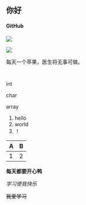 ## 你好

#### GitHub

[https://github.com/jujusteven/myproject1.git]: 
[https://github.com/jujusteven/myproject1/blob/26703e6c3b7c6aadf3149fc4c5367eb5da775709/README.md]: 

![](C:\Users\Administrator\Pictures\jujusmith\-3eeb7b1e785d1b9c.jpg)



![](https://bkimg.cdn.bcebos.com/pic/aa64034f78f0f736d2c10e250955b319ebc413d2?x-bce-process=image/resize,m_lfit,w_268,limit_1/format,f_jpg)

每天一个苹果，医生将无事可做。

```


```

int 

char

array

1. hello
2. world
3. ！

| A    | B    |
| ---- | ---- |
| 1    | 2    |

**每天都要开心鸭**

*学习使我快乐*

~~我爱学习~~